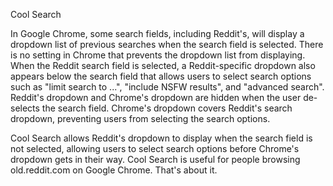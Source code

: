 Cool Search

In Google Chrome, some search fields, including Reddit's, will display a dropdown list of previous searches when the search field is selected.
There is no setting in Chrome that prevents the dropdown list from displaying.
When the Reddit search field is selected, a Reddit-specific dropdown also appears below the search field that allows users to select search options such as "limit search to ...", "include NSFW results", and "advanced search". Reddit's dropdown and Chrome's dropdown are hidden when the user de-selects the search field.
Chrome's dropdown covers Reddit's search dropdown, preventing users from selecting the search options.

Cool Search allows Reddit's dropdown to display when the search field is not selected, allowing users to select search options before Chrome's dropdown gets in their way.
Cool Search is useful for people browsing old.reddit.com on Google Chrome. That's about it.